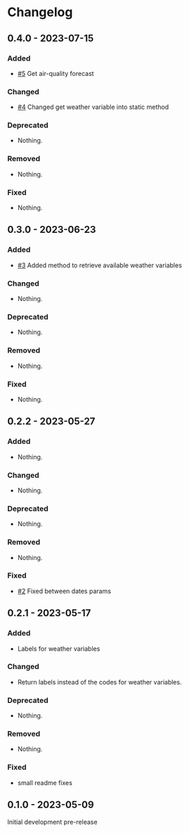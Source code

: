 # Changelog

## 0.4.0 - 2023-07-15

### Added

- [#5](https://github.com/mihaichris/air-quality/pull/5) Get air-quality forecast

### Changed

- [#4](https://github.com/mihaichris/air-quality/pull/4) Changed get weather variable into static method

### Deprecated

- Nothing.

### Removed

- Nothing.

### Fixed

- Nothing.


## 0.3.0 - 2023-06-23

### Added

- [#3](https://github.com/mihaichris/air-quality/pull/3) Added method to retrieve available weather variables

### Changed

- Nothing.

### Deprecated

- Nothing.

### Removed

- Nothing.

### Fixed

- Nothing.

## 0.2.2 - 2023-05-27

### Added

- Nothing.

### Changed

- Nothing.

### Deprecated

- Nothing.

### Removed

- Nothing.

### Fixed

-  [#2](https://github.com/mihaichris/air-quality/pull/2) Fixed between dates params

## 0.2.1 - 2023-05-17

### Added

- Labels for weather variables

### Changed

- Return labels instead of the codes for weather variables.

### Deprecated

- Nothing.

### Removed

- Nothing.

### Fixed

- small readme fixes

## 0.1.0 - 2023-05-09

Initial development pre-release
